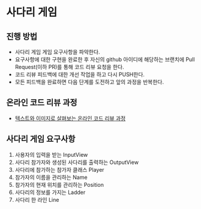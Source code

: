 # 사다리 게임
## 진행 방법
* 사다리 게임 게임 요구사항을 파악한다.
* 요구사항에 대한 구현을 완료한 후 자신의 github 아이디에 해당하는 브랜치에 Pull Request(이하 PR)를 통해 코드 리뷰 요청을 한다.
* 코드 리뷰 피드백에 대한 개선 작업을 하고 다시 PUSH한다.
* 모든 피드백을 완료하면 다음 단계를 도전하고 앞의 과정을 반복한다.

## 온라인 코드 리뷰 과정
* [텍스트와 이미지로 살펴보는 온라인 코드 리뷰 과정](https://github.com/nextstep-step/nextstep-docs/tree/master/codereview)

## 사다리 게임 요구사항
1. 사용자의 입력을 받는 InputView
2. 사다리 참가자와 생성된 사다리를 출력하는 OutputView
3. 사다리에 참가하는 참가자 클래스 Player
4. 참가자의 이름을 관리하는 Name
5. 참가자의 현재 위치를 관리하는 Position
6. 사다리의 정보를 가지는 Ladder
7. 사다리 한 라인 Line